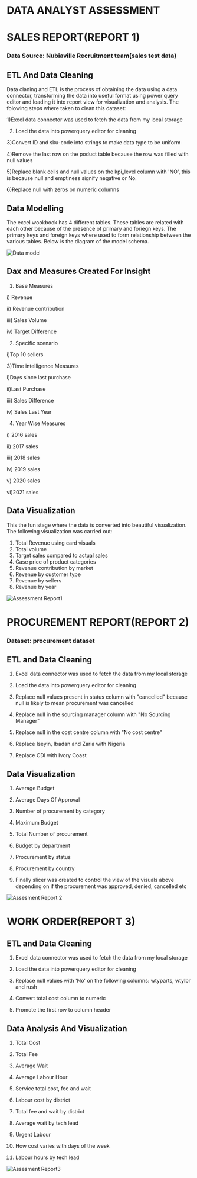 # DATA ANALYST ASSESSMENT

# SALES REPORT(REPORT 1)

### Data Source: Nubiaville Recruitment team(sales test data)
## ETL And Data Cleaning
Data claning and ETL is the process of obtaining the data using a data connector, transforming the data into useful format using power query editor and loading it into report view for visualization and analysis. 
The folowing steps where taken to clean this dataset:

1)Excel data connector was used to fetch the data from my local storage

2) Load the data into powerquery editor for cleaning

3)Convert ID and sku-code into strings to make data type to be uniform

4)Remove the last row on the poduct table because the row was filled with  null  values

5)Replace blank cells and null values on the kpi_level column with 'NO', this is because null and emptiness signify negative or No.

6)Replace null with zeros on numeric columns

## Data Modelling
The excel wookbook has 4 different tables. These tables are related with each other because of the presence of primary and foriegn keys. The primary keys and foreign keys where used to form relationship between the various tables. Below is the diagram of the model schema.

![Data model](https://user-images.githubusercontent.com/72034856/170734560-5e9260a7-88ee-4302-b760-370b3751f0ae.PNG)

## Dax and Measures Created For Insight

1) Base Measures

i) Revenue

ii) Revenue contribution

iii) Sales Volume

iv) Target Difference

2) Specific scenario

 i)Top 10 sellers
 
3)Time intelligence Measures

i)Days since last purchase

ii)Last Purchase

iii) Sales Difference

iv) Sales Last Year

4) Year Wise Measures

i) 2016 sales

ii) 2017 sales

iii) 2018 sales

iv) 2019 sales

v) 2020 sales

vi)2021 sales

## Data Visualization
This the fun stage where the data is converted into beautiful visualization. The following  visualization was carried out:

1) Total Revenue using card visuals
2) Total volume
3) Target sales compared to actual sales
4) Case price of product categories
5) Revenue contribution by market
6) Revenue by customer type
7) Revenue by sellers
8) Revenue by year

![Assessment Report1](https://user-images.githubusercontent.com/72034856/170714334-c88b060e-5ff6-48b6-86fc-a6b6287bb637.png)


# PROCUREMENT REPORT(REPORT 2)
### Dataset: procurement dataset

## ETL and Data Cleaning
1) Excel data connector was used to fetch the data from my local storage

2) Load the data into powerquery editor for cleaning
 
4) Replace null values present in status column with "cancelled" because null is likely to mean procurement was cancelled
 
6) Replace null in the sourcing manager column with "No Sourcing Manager"
 
8) Replace null in the cost centre column with "No cost centre"
 
10) Replace Iseyin, Ibadan and Zaria with Nigeria

12) Replace CDI with Ivory Coast


## Data Visualization

1) Average Budget

2) Average Days Of Approval

4) Number of procurement by category

6) Maximum Budget

8) Total Number of procurement

10) Budget by department

12) Procurement by status

14) Procurement by country

16) Finally slicer was created to control the view of the visuals above depending on if the procurement was approved, denied, cancelled etc

![Assesment Report 2](https://user-images.githubusercontent.com/72034856/170714427-4fda7c28-f7c8-43e3-bc99-6fdd68171a56.png)

# WORK ORDER(REPORT 3)

## ETL and Data Cleaning

1) Excel data connector was used to fetch the data from my local storage

2) Load the data into powerquery editor for cleaning
 
4) Replace null values with 'No' on the following columns: wtyparts, wtylbr and rush

5) Convert total cost column to numeric

6) Promote the first row to column header

## Data Analysis And Visualization

1) Total Cost

2) Total Fee

3) Average Wait

4) Average Labour Hour

5) Service total cost, fee and wait

6) Labour cost by district

7) Total fee and wait by district

8) Average wait by tech lead

9) Urgent Labour

10) How cost varies with days of the week

11) Labour hours by tech lead


![Assesment Report3](https://user-images.githubusercontent.com/72034856/170714519-caec2b94-b2a7-41fc-8b08-124339f43f9d.png)
